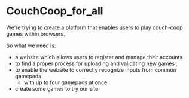 # CouchCoop_for_all
We're trying to create a platform that enables users to play couch-coop games within browsers.

So what we need is:
- a website which allows users to register and manage their accounts
- to find a proper process for uploading and validating new games
- to enable the website to correctly recognize inputs from common gamepads
  - with up to four gamepads at once
- create some games to try our site
